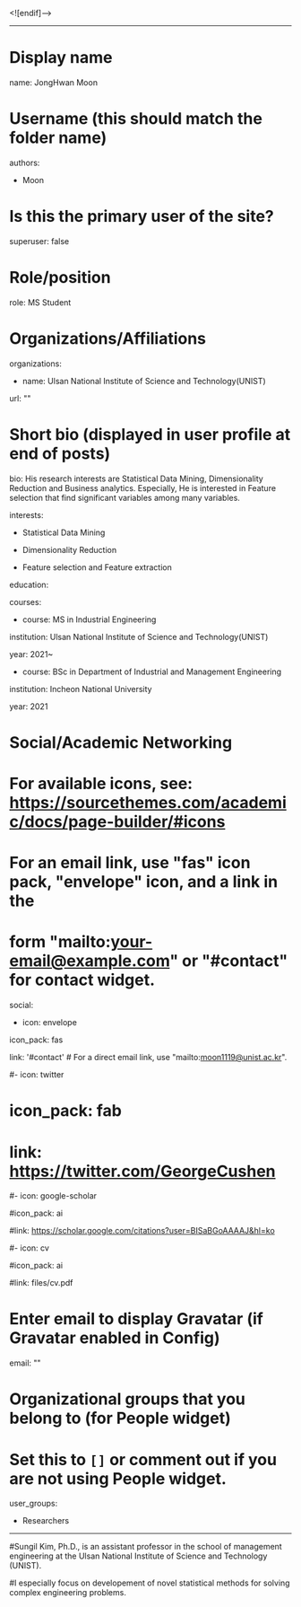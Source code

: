 ﻿<![endif]-->

---

# Display name

name: JongHwan Moon

# Username (this should match the folder name)

authors:

- Moon

# Is this the primary user of the site?

superuser: false

# Role/position

role: MS Student

# Organizations/Affiliations

organizations:

- name: Ulsan National Institute of Science and Technology(UNIST)

url: ""

# Short bio (displayed in user profile at end of posts)

bio: His research interests are Statistical Data Mining, Dimensionality Reduction and Business analytics.
Especially, He is interested in Feature selection that find significant variables among many variables.

interests:

- Statistical Data Mining

- Dimensionality Reduction

- Feature selection and Feature extraction

education:

courses:

- course: MS in Industrial Engineering

institution: Ulsan National Institute of Science and Technology(UNIST)

year: 2021~

- course: BSc in Department of Industrial and Management Engineering

institution: Incheon National University

year: 2021


# Social/Academic Networking

# For available icons, see: https://sourcethemes.com/academic/docs/page-builder/#icons

#  For an email link, use "fas" icon pack, "envelope" icon, and a link in the

#  form "mailto:your-email@example.com" or "#contact" for contact widget.

social:

- icon: envelope

icon_pack: fas

link: '#contact'  # For a direct email link, use "mailto:moon1119@unist.ac.kr".

#- icon: twitter

#  icon_pack: fab

#  link: https://twitter.com/GeorgeCushen

#- icon: google-scholar

#icon_pack: ai

#link: https://scholar.google.com/citations?user=BISaBGoAAAAJ&hl=ko

#- icon: cv

#icon_pack: ai

#link: files/cv.pdf

# Enter email to display Gravatar (if Gravatar enabled in Config)

email: ""

# Organizational groups that you belong to (for People widget)

#  Set this to `[]` or comment out if you are not using People widget.

user_groups:

- Researchers

---

#Sungil Kim, Ph.D., is an assistant professor in the school of management engineering at the Ulsan National Institute of Science and Technology (UNIST).

#I especially focus on developement of novel statistical methods for solving complex engineering problems.
